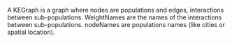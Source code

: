 A KEGraph is a graph where nodes are populations and edges, interactions between sub-populations.
WeightNames are the names of the interactions between sub-populations.
nodeNames are populations names (like cities or spatial location).